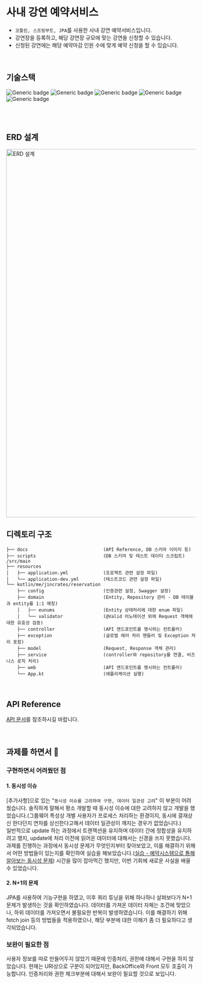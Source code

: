# 사내 강연 예약서비스
- `코틀린, 스프링부트, JPA`를 사용한 사내 강연 예약서비스입니다.
- 강연장을 등록하고, 해당 강연장 규모에 맞는 강연을 신청할 수 있습니다.
- 신청된 강연에는 해당 예약마감 인원 수에 맞게 예약 신청을 할 수 있습니다.
<br/>

## 기술스택
![Generic badge](https://img.shields.io/badge/1.6.21-kotlin-7F52FF.svg)
![Generic badge](https://img.shields.io/badge/17-OpenJDK-537E99.svg)
![Generic badge](https://img.shields.io/badge/2.7.2-SpringBoot-6DB33F.svg)
![Generic badge](https://img.shields.io/badge/8.0-MySQL-01578B.svg)
![Generic badge](https://img.shields.io/badge/5.0-JUnit-DD524A.svg)

<br/><br/>

## ERD 설계
<img width="980" alt="ERD 설계" src="https://user-images.githubusercontent.com/53418946/184529238-712b27ab-5449-4533-aabd-2828475b2b49.png">
<br/>

## 디렉토리 구조
```
├── docs                            (API Reference, DB 스키마 이미지 등)
├── scripts                         (DB 스키마 및 테스트 데이터 스크립트)
/src/main
├── resources
│   ├── application.yml             (프로젝트 관련 설정 파일)
│   └── application-dev.yml         (테스트코드 관련 설정 파일)
└── kotlin/me/jincrates/reservation
    ├── config                      (인증관련 설정, Swagger 설정)
    ├── domain                      (Entity, Repository 관리 - DB 테이블과 entity를 1:1 매칭)
    │   ├── eunums                  (Entity 상태처리에 대한 enum 파일)
    │   └── validator               (@Valid 어노테이션 외에 Request 객체에 대한 유효성 검증)
    ├── controller                  (API 엔드포인트를 명시하는 컨트롤러)
    ├── exception                   (글로벌 에러 처리 핸들러 및 Exception 처리 포함)
    ├── model                       (Request, Response 객체 관리)
    ├── service                     (controller와 repository를 연결, 비즈니스 로직 처리)
    ├── web                         (API 엔드포인트를 명시하는 컨트롤러)
    └── App.kt                      (애플리케이션 실행)
``` 
<br/>

## API Reference
[API 문서](https://github.com/jincrates/lecture-reservation-service/blob/main/docs/apis.md)를 참조하시길 바랍니다. 

<br/>

## 과제를 하면서 🤔 

### 구현하면서 어려웠던 점
#### 1. 동시성 이슈
[추가사항]으로 있는 "`동시성 이슈를 고려하여 구현, 데이터 일관성 고려`" 이 부분이 어려웠습니다. 솔직하게 말해서 평소 개발할 때 동시성 이슈에 대한 고려하지 않고 개발을 했었습니다.(그룹웨어 특성상 개별 사용자가 프로세스 처리하는 환경이지, 동시에 결재상신 한다던지 연차를 상신한다고해서 데이터 일관성이 깨지는 경우가 없었습니다.)   
일반적으로 update 하는 과정에서 트랜잭션을 유지하며 데이터 간에 정합성을 유지하려고 했지, update에 처리 이전에 읽어온 데이터에 대해서는 신경을 쓰지 못했습니다.   
과제를 진행하는 과정에서 동시성 문제가 무엇인지부터 찾아보았고, 이를 해결하기 위해서 어떤 방법들이 있는지를 확인하여 실습을 해보았습니다.([실습 - 예약시스템으로 통해 알아보는 동시성 문제](https://github.com/jincrates/kotlin-workspace/tree/main/concurrency-problems)) 시간을 많이 잡아먹긴 했지만, 이번 기회에 새로운 사실을 배울 수 있었습니다. 

#### 2. N+1의 문제
JPA를 사용하여 기능구현을 하였고, 이후 쿼리 튜닝을 위해 하나하나 살펴보다가 N+1 문제가 발생하는 것을 확인하였습니다. 데이터를 가져온 데이터 자체는 조건에 맞았으나, 하위 데이터를 가져오면서 불필요한 반복이 발생하였습니다. 이를 해결하기 위해 fetch join 등의 방법들을 적용하였으나, 해당 부분에 대한 이해가 좀 더 필요하다고 생각되었습니다. 

### 보완이 필요한 점
사용자 정보를 따로 만들어두지 않았기 때문에 인증처리, 권한에 대해서 구현을 하지 않았습니다. 현재는 URI상으로 구분이 되어있지만, BackOffice와 Front 모두 호출이 가능합니다. 인증처리와 권한 체크부분에 대해서 보완이 필요할 것으로 보입니다.   
